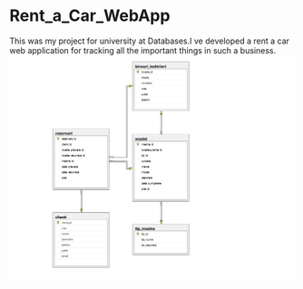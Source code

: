 # Rent_a_Car_WebApp

This was my project for university at Databases.I ve developed a rent a car web application for tracking all the important things in such a business.
![alt text](https://github.com/florentinmircea/Rent_a_Car_WebApp/blob/master/database_diagram.jpg?raw=true)
